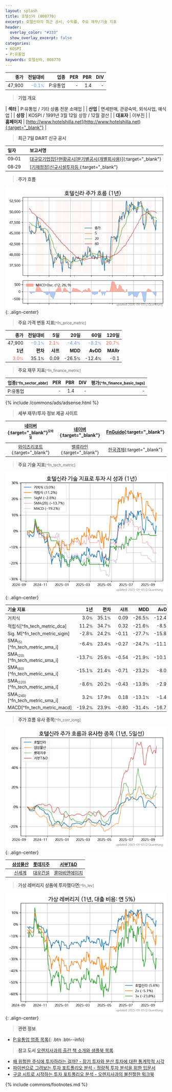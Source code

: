 ```yaml
---
layout: splash
title: 호텔신라 (008770)
excerpt: 호텔신라의 최근 공시, 수익률, 주요 재무/기술 지표
header:
  overlay_color: "#333"
  show_overlay_excerpt: false
categories:
- KOSPI
- P:유통업
keywords: 호텔신라, 008770
---
```


| **종가** | **전일대비** | **업종** | **PER** | **PBR** | **DIV** |
| -------: | -----------: | -------: | ------: | ------: | ------: |
| 47,900 | <span style="color: cornflowerblue">-0.1<small>%</small></span> | P:유통업 | - | 1.4 | - |

<!-- more -->


> **기업 개요**<a id="company"></a>

| <span style="white-space:nowrap;">**섹터**</span> | P:유통업 / 기타 상품 전문 소매업 |
| <span style="white-space:nowrap;">**산업**</span> | 면세판매, 관광숙박, 외식사업, 예식업 |
| <span style="white-space:nowrap;">**상장**</span> | KOSPI / 1991년 3월 12일 상장 / 12월 결산 |
| <span style="white-space:nowrap;">**대표자**</span> | 이부진 |
| <span style="white-space:nowrap;">**홈페이지**</span> | [http://www.hotelshilla.net](http://www.hotelshilla.net){:target="_blank"} |


> **최근 7일 DART 신규 공시**<a id="dart"></a>

| **일자** |      | **보고서명** |
| :------- | :--- | :----------- |
| 09&#x2011;01 | | [대규모기업집단현황공시[분기별공시(개별회사용)]](https://dart.fss.or.kr/dsaf001/main.do?rcpNo=20250901000148){:target="_blank"} |
| 08&#x2011;29 | | [[기재정정]신규시설투자등              ](https://dart.fss.or.kr/dsaf001/main.do?rcpNo=20250829800880){:target="_blank"} |


> **주가 흐름**<a id="price"></a>

![008770](/stock/images/008770.png){: .align-center}


> **주요 가격 변동 지표**<small>[^fn_price_metric]</small>

| **종가** | **전일대비** | **5일** | **20일** | **60일** | **120일** |
| -------: | -----------: | ------: | -------: | -------: | --------: |
| 47,900 | <span style="color: cornflowerblue">-0.1<small>%</small></span> | <span style="color: tomato">2.1<small>%</small></span> | <span style="color: cornflowerblue">-4.4<small>%</small></span> | <span style="color: cornflowerblue">-8.2<small>%</small></span> | <span style="color: tomato">20.7<small>%</small></span> |
| **1년** | **편차** | **샤프** | **MDD** | **AvDD** | **MARr** |
| <span style="color: tomato">3.0<small>%</small></span> | 35.1<small>%</small> | 0.09 | -26.5<small>%</small> | -12.4<small>%</small> | -0.1 |


> **주요 재무 지표**<small>[^fn_finance_metric]</small>

| **업종**<small>[^fn_sector_abbr]</small> | **PER** | **PBR** | **DIV** | **평가**<small>[^fn_finance_basic_tags]</small> |
| :--------------------------------------- | ------: | ------: | ------: | ----------------------------------------------: |
| P:유통업 | - | 1.4 | - | - |



{% include /commons/ads/adsense.html %}

> **세부 재무/투자 정보 제공 사이트**

| [네이버](https://m.stock.naver.com/domestic/stock/008770/finance/summary){:target="_blank"}<sup><small>모바일</small></sup> | [네이버](https://finance.naver.com/item/coinfo.naver?code=008770){:target="_blank"} | [FnGuide](https://comp.fnguide.com/SVO2/ASP/SVD_Invest.asp?gicode=A008770&MenuYn=Y){:target="_blank"} |
| :---: | :---: | :---: |
| [와이즈리포트](https://comp.wisereport.co.kr/company/c1040001.aspx?cmp_cd=008770){:target="_blank"} | [밸류라인](https://www.valueline.co.kr/finance/summary/008770){:target="_blank"} | [한국경제](https://markets.hankyung.com/stock/008770/financial-summary){:target="_blank"} |


> **주요 기술 지표**<small>[^fn_tech_metric]</small>


![008770](/stock/images/008770_tech.png){: .align-center}

| **기술 지표** | **1년** | **편차** | **샤프** | **MDD** | **AvDD** |
| :------------ | ------: | -----------: | -------: | ------: | -------: |
| 거치식 | 3.0<small>%</small> | 35.1<small>%</small> | 0.09 | -26.5<small>%</small> | -12.4<small>%</small> |
| 적립식[^fn_tech_metric_dca] | 11.2<small>%</small> | 34.7<small>%</small> | 0.32 | -21.6<small>%</small> | -8.5<small>%</small> |
| Sig. M[^fn_tech_metric_sigm] | -2.8<small>%</small> | 24.2<small>%</small> | -0.11 | -27.7<small>%</small> | -15.8<small>%</small> |
| SMA<small><sub>(5)</sub></small>[^fn_tech_metric_sma_i] | -6.4<small>%</small> | 23.4<small>%</small> | -0.27 | -24.7<small>%</small> | -11.1<small>%</small> |
| SMA<small><sub>(20)</sub></small>[^fn_tech_metric_sma_i] | -13.7<small>%</small> | 25.6<small>%</small> | -0.54 | -21.9<small>%</small> | -10.1<small>%</small> |
| SMA<small><sub>(60)</sub></small>[^fn_tech_metric_sma_i] | -15.1<small>%</small> | 21.4<small>%</small> | -0.71 | -23.2<small>%</small> | -8.0<small>%</small> |
| SMA<small><sub>(120)</sub></small>[^fn_tech_metric_sma_i] | -8.6<small>%</small> | 20.2<small>%</small> | -0.43 | -13.9<small>%</small> | -2.9<small>%</small> |
| SMA<small><sub>(240)</sub></small>[^fn_tech_metric_sma_i] | 3.2<small>%</small> | 17.9<small>%</small> | 0.18 | -13.1<small>%</small> | -1.4<small>%</small> |
| MACD[^fn_tech_metric_macd] | -19.2<small>%</small> | 23.9<small>%</small> | -0.80 | -31.4<small>%</small> | -16.7<small>%</small> |


> **주가 흐름 유사 종목**<a id="corr"></a><small>[^fn_corr_long]</small>

![008770](/stock/images/008770_corr.png){: .align-center}

|       | [삼성물산](/028260/) | [롯데지주](/004990/) | [서부T&D](/006730/) |
| :---: | :------------------------------------: | :------------------------------------: | :------------------------------------: |
|       | [신세계](/004170/) | [대우건설](/047040/) | [콜마비앤에이치](/200130/) |


> **가상 레버리지 상품에 투자했다면**<a id="2x"></a><small>[^fn_lev]</small>

![008770](/stock/images/008770_2x.png){: .align-center}


> **관련 정보**

- [P:유통업 업종 목록](/stats/sector/kospi_업종_유통업_종목/){: .btn .btn--info}

> **참고 도서** [오렌지사과의 출간 책 소개와 샘플북 목록](https://kongdori.tistory.com/691)

- [왜 위험한 주식에 투자하라는 걸까? - 장기 투자와 분산 투자에 대한 통계학적 시각](https://kongdori.tistory.com/421)
- [파이썬으로 그려보는 투자 포트폴리오 분석  - 정량적 투자 분석을 위한 입문서](https://kongdori.tistory.com/643)
- [구글 시트로 시작하는 투자 포트폴리오 분석 - 오렌지사과의 불친절한 워크북](https://kongdori.tistory.com/449)


{% include commons/footnotes.md %}